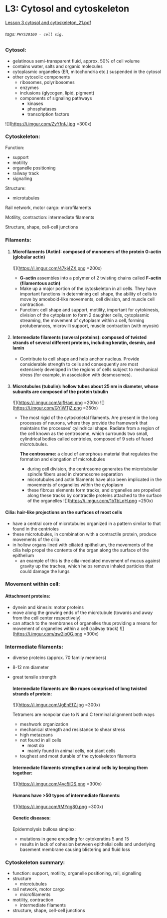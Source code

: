 # L3: Cytosol and cytoskeleton
[Lesson 3 cytosol and cytoskeleton_21.pdf](https://s3-us-west-2.amazonaws.com/secure.notion-static.com/847c5967-e7e3-4703-b17c-80f213e40589/Lesson_3_cytosol_and_cytoskeleton_21.pdf)
###### tags: `PHYS20100 - cell sig.`

### **Cytosol:** 

- gelatinous semi-transparent fluid, approx. 50% of cell volume
- contains water, salts and organic molecules
- cytoplasmic organelles (ER, mitochondria etc.) suspended in the cytosol
- other cytosolic components
    - ribosomes, polyribosomes
    - enzymes
    - inclusions (glycogen, lipid, pigment)
    - components of signaling pathways
        - kinases
        - phosphatases
        - transcription factors

![](https://i.imgur.com/ZyYfnfJ.jpg =300x)

### **Cytoskeleton:**

Function:

- support
- motility
- organelle positioning
- railway track
- signalling

Structure:

- microtubules

Rail network, motor cargo: microfilaments

Motility, contraction: intermediate filaments

Structure, shape, cell-cell junctions

### **Filaments:**

1. #### **Microfilaments (Actin):** composed of monomers of the protein **G-actin (globular actin)**
    
    ![](https://i.imgur.com/47kj4ZX.png =200x)
    
    - **G-actin** assembles into a polymer of 2 twisting chains called **F-actin (filamentous actin)**
    - Make up a major portion of the cytoskeleton in all cells. They have important functions in determining cell shape, the ability of cells to move by amoeboid-like movements, cell division, and muscle cell contraction.
    - Function: cell shape and support, motility, important for cytokinesis, division of the cytoplasm to form 2 daughter cells, cytoplasmic streaming, the movement of cytoplasm within a cell, forming protuberances, microvilli support, muscle contraction (with myosin)
2. #### **Intermediate filaments (several proteins):** composed of twisted strands of several different proteins, including **keratin, desmin, and lamin**
    - Contribute to cell shape and help anchor nucleus. Provide considerable strength to cells and consequently are most extensively developed in the regions of cells subject to mechanical stress (for example, in association with desmosomes).
3. #### **Microtubules (tubulin):** hollow tubes about 25 nm in diameter, whose subunits are composed of the protein **tubulin**
    
    ![](https://i.imgur.com/ajfHaei.png =200x)
    ![](https://i.imgur.com/GYiWTjZ.png =350x)
    
    - The most rigid of the cytoskeletal filaments. Are present in the long processes of neurons, where they provide the framework that maintains the processes’ cylindrical shape. Radiate from a region of the cell known as the centrosome, which surrounds two small, cylindrical bodies called centrioles, composed of 9 sets of fused microtubules.
        
        **The centrosome:** a cloud of amorphous material that regulates the formation and elongation of microtubules
        
        - during cell division, the centrosome generates the microtubular spindle fibers used in chromosome separation
        - microtubules and actin filaments have also been implicated in the movements of organelles within the cytoplasm
        - these fibrous elements form tracks, and organelles are propelled along these tracks by contractile proteins attached to the surface of the organelles
![](https://i.imgur.com/1bTbLqH.png =250x)
            

#### **Cilia:** hair-like projections on the surfaces of most cells 

- have a central core of microtubules organized in a pattern similar to that found in the centrioles
- these microtubules, in combination with a contractile protein, produce movements of the cilia
- in hollow organs lined with ciliated epithelium, the movements of the cilia help propel the contents of the organ along the surface of the epithelium
    - an example of this is the cilia-mediated movement of mucus against gravity up the trachea, which helps remove inhaled particles that could damage the lungs

### **Movement within cell:**

#### **Attachment proteins:**

- dynein and kinesin: motor proteins
- move along the growing ends of the microtubule (towards and away from the cell center respectively)
- can attach to the membranes of organelles thus providing a means for movement of organelles within a cell (railway track)
![](https://i.imgur.com/qw2io0G.png =300x)

### **Intermediate filaments:**

- diverse proteins (approx. 70 family members)
- 8-12 nm diameter
- great tensile strength
    
    #### **Intermediate filaments are like ropes comprised of long twisted strands of protein:**
    
    ![](https://i.imgur.com/JgEnEfZ.jpg =300x)

    Tetramers are nonpolar due to N and C terminal alignment both ways 
    
    - meshwork organization
    - mechanical strength and resistance to shear stress
    - high metazoans
    - not found in all cells
        - most do
        - mainly found in animal cells, not plant cells
    - toughest and most durable of the cytoskeleton filaments
    
    #### **Intermediate filaments strengthen animal cells by keeping them together:**
    
    ![](https://i.imgur.com/4vc5iDS.png =300x)

    #### **Humans have >50 types of intermediate filaments:**
    
    ![](https://i.imgur.com/tMYqg80.png =300x)

    #### **Genetic diseases:**
    
    Epidermolysis bullosa simplex:
    
    - mutations in gene encoding for cytokeratins 5 and 15
    - results in lack of cohesion between epithelial cells and underlying basement membrane causing blistering and fluid loss
    

### **Cytoskeleton summary:**

- function: support, motility, organelle positioning, rail, signalling
- structure
    - microtubules
- rail network, motor cargo
    - microfilaments
- motility, contraction
    - intermediate filaments
- structure, shape, cell-cell junctions
